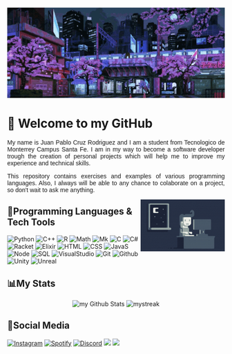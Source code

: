 [comment]: <> (Agrego un gif para que se ve a bonito)

![Profile](https://raw.githubusercontent.com/Saikou17/Saikou17/main/Media/anime-aesthetic-imageonline.co-2355215.gif)

[comment]: <> (Cambio el estilo de fuente con un HTML)

<span style="font-family:common pixel,sans-serif;"><h1>👾 **Welcome to my GitHub**</h1></span>

<div style="text-align: justify;">
<p style="font-family:common pixel,sans-serif;">My name is Juan Pablo Cruz Rodriguez and I am a student from Tecnologico de Monterrey Campus Santa Fe. I am in my way to become a software developer trough the creation of personal projects which will help me to improve my experience and technical skills.
</p>
<p style="font-family:common pixel,sans-serif;">
This repository contains exercises and examples of various programming languages. Also, I always will be able to any chance to colaborate on a project, so don't wait to ask me anything.
</p>
</div>

<img height=120em alt="Night Coding" src="https://raw.githubusercontent.com/AVS1508/AVS1508/master/assets/Night-Coding.gif" align="right"/>

<span style="font-family:common pixel,sans-serif;"><h2>📓**Programming Languages & Tech Tools**</h2></span>

![Python](https://img.shields.io/badge/-Python-05122A?style=flat&logo=python&logoColor=FFF&color=000000)
![C++](https://img.shields.io/badge/-C++-05122A?style=flat&logo=C%2B%2B&color=000000)
![R](https://img.shields.io/badge/-R-05122A?style=flat&logo=R&color=000000)
![Math](https://img.shields.io/badge/-MATLAB-05122A?style=flat&logo=Mathworks&color=000000)
![Mk](https://img.shields.io/badge/-Markdown-05122A?style=flat&logo=Markdown&color=000000)
![C](https://img.shields.io/badge/-C-05122A?style=flat&logo=C&logoColor=FFF&color=000000)
![C#](https://img.shields.io/badge/-C-05122A?style=flat&logo=C%20Sharp&color=000000)
![Racket](https://img.shields.io/badge/-Racket-05122A?style=flat&logo=Racket&color=000000)
![Elixir](https://img.shields.io/badge/-Elixir-05122A?style=flat&logo=Elixir&color=000000)
![HTML](https://img.shields.io/badge/-HTML-05122A?style=flat&logo=HTML5&logoColor=FFF&color=000000)
![CSS](https://img.shields.io/badge/-CSS-05122A?style=flat&logo=CSS3&logoColor=FFF&color=000000)
![JavaS](https://img.shields.io/badge/-JavaScript-05122A?style=flat&logo=JavaScript&logoColor=FFF&color=000000)
![Node](https://img.shields.io/badge/-Node-05122A?style=flat&logo=node.js&logoColor=FFF&color=000000)
![SQL](https://img.shields.io/badge/-SQL-05122A?style=flat&logo=MySQL&logoColor=FFF&color=000000)
![VisualStudio](https://img.shields.io/badge/-VS-05122A?style=flat&logo=VisualStudioCode&logoColor=FFF&color=000000)
![Git](https://img.shields.io/badge/-GitBash-05122A?style=flat&logo=Git&logoColor=FFF&color=000000)
![Github](https://img.shields.io/badge/-GitHub-05122A?style=flat&logo=Github&logoColor=FFF&color=000000)
![Unity](https://img.shields.io/badge/-Unity-05122A?style=flat&logo=Unity&logoColor=FFF&color=000000)
![Unreal](https://img.shields.io/badge/-Unreal-05122A?style=flat&logo=UnrealEngine&logoColor=FFF&color=000000)

<span style="font-family:common pixel,sans-serif;"><h2>📊**My Stats**</h2></span>
<p align="center" >
    <img height="140em" src="https://github-readme-stats.vercel.app/api?username=Saikou17&include_all_commits=true&count_private=true&show_icons=true&line_height=20&title_color=2B5BBD&icon_color=1124BB&text_color=A1A1A1&bg_color=0,000000,130F40" alt="my Github Stats"/>
    <img height="140em" src="https://github-readme-streak-stats.herokuapp.com/?user=Saikou17&theme=tokyonight" alt="mystreak"/>
</p>

<span style="font-family:common pixel,sans-serif;"><h2>📱**Social Media**</h2></span>

<a href="https://www.instagram.com/juanpacruz15/" target="_blank"><img src="https://img.shields.io/badge/Instagram-%23E4405F.svg?&style=flat-square&logo=instagram&logoColor=white" alt="Instagram"></a>
<a href="https://open.spotify.com/user/p1b2am8i4q3hxrm8ese5beagy?si=91248e1230e84920" target="_blank"><img src="https://img.shields.io/badge/Spotify-%231ED760.svg?&style=flat-square&logo=spotify&logoColor=white" alt="Spotify"></a>
<a href="https://discordapp.com/users/476875222717431848" target="_blank"><img src="https://img.shields.io/badge/Discord-%230A0A0A.svg?&style=flat-square&logo=Discord&logoColor=blu" alt="Discord"></a>
<a href="mailto:juanpabloss170@gmail.com"><img src="https://img.shields.io/badge/-Juan Pablo Cruz-D14836?style=flat&logo=Gmail&logoColor=white"/></a>
<a href="https://www.notion.so/Computer-Science-22c60700adc94c5892bb7e1fffd0cbf7?pvs=4"><img src="https://img.shields.io/badge/-My Notion-D14836?style=flat&logo=Notion&logoColor=white"/></a>
